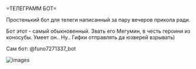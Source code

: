 =ТЕЛЕГРАММ БОТ=

Простенький бот для телеги написанный за пару вечеров прикола ради.

Бот этот - самый обыкновенный. Звать его Мегумин, в честь героини из коносубы. Умеет он.. Ну.. Гифки отправлять да юзверей взрывать)

Сам бот: @funo7271337_bot


![images](https://github.com/socute727/telegrambotik/assets/152518983/a8ab0b52-cb67-4313-90a7-442be9a4851b)
